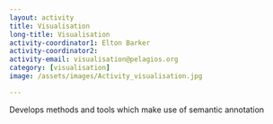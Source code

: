 ```yaml
---
layout: activity
title: Visualisation
long-title: Visualisation
activity-coordinator1: Elton Barker
activity-coordinator2:
activity-email: visualisation@pelagios.org
category: [visualisation]
image: /assets/images/Activity_visualisation.jpg

---
```


Develops methods and tools which make use of semantic annotation
